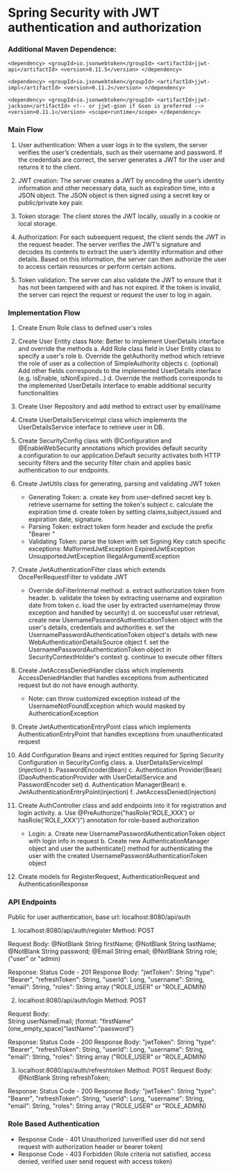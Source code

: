 # Spring Security with JWT authentication and authorization

### Additional Maven Dependence:
`<dependency>
    <groupId>io.jsonwebtoken</groupId>
    <artifactId>jjwt-api</artifactId>
    <version>0.11.5</version>
</dependency>`

`<dependency>
    <groupId>io.jsonwebtoken</groupId>
    <artifactId>jjwt-impl</artifactId>
    <version>0.11.2</version>
</dependency>`

`<dependency>
    <groupId>io.jsonwebtoken</groupId>
    <artifactId>jjwt-jackson</artifactId> <!-- or jjwt-gson if Gson is preferred -->
    <version>0.11.1</version>
    <scope>runtime</scope>
</dependency>`

### Main Flow
1. User authentication: When a user logs in to the system, the server verifies the user’s credentials, such as their 
    username and password. If the credentials are correct, the server generates a JWT for the user and returns it to
    the client.

2. JWT creation: The server creates a JWT by encoding the user’s identity information and other necessary data, such as 
    expiration time, into a JSON object. The JSON object is then signed using a secret key or public/private key pair.

3. Token storage: The client stores the JWT locally, usually in a cookie or local storage.

4. Authorization: For each subsequent request, the client sends the JWT in the request header. The server verifies the 
    JWT’s signature and decodes its contents to extract the user’s identity information and other details. Based on 
    this information, the server can then authorize the user to access certain resources or perform certain actions.

5. Token validation: The server can also validate the JWT to ensure that it has not been tampered with and has not 
    expired. If the token is invalid, the server can reject the request or request the user to log in again.

### Implementation Flow
1. Create Enum Role class to defined user's roles

2. Create User Entity class
    Note: Better to implement UserDetails interface and override the methods
    a. Add Role class field in User Entity class to specify a user's role
    b. Override the getAuthority method which retrieve the role of user as a collection of SimpleAuthority objects
    c. (optional) Add other fields corresponds to the implemented UserDetails interface (e.g. isEnable, isNonExpired...)
    d. Override the methods corresponds to the implemented UserDetails interface to enable additional 
      security functionalities     

3. Create User Repository and add method to extract user by email/name

4. Create UserDetailsServiceImpl class which implements the UserDetailsService interface to retrieve user in DB.

5. Create SecurityConfig class with @Configuration and @EnableWebSecurity annotations which provides default security 
    a.configuration to our application.Default security activates both HTTP security filters and the security filter 
        chain and applies basic authentication to our endpoints.

6. Create JwtUtils class for generating, parsing and validating JWT token
    - Generating Token:
        a. create key from user-defined secret key
        b. retrieve username for setting the token's subject
        c. calculate the expiration time
        d. create token by setting claims,subject,issued and expiration date, signature.
    - Parsing Token:
        extract token form header and exclude the prefix "Bearer "
    - Validating Token:
        parse the token with set Signing Key
        catch specific exceptions:
                                MalformedJwtException
                                ExpiredJwtException
                                UnsupportedJwtException
                                IllegalArgumentException

3. Create JwtAuthenticationFilter class which extends OncePerRequestFilter to validate JWT
    - Override doFilterInternal method:
        a. extract authorization token from header.
        b. validate the token by extracting username and expiration date from token
        c. load the user by extracted username(may throw exception and handled by security)
        d. on successful user retrieval, create new UsernamePasswordAuthenticationToken object 
            with the user's details, credentials and authorities
        e. set the UsernamePasswordAuthenticationToken object's details with new WebAuthenticationDetailsSource object
        f. set the UsernamePasswordAuthenticationToken object in SecurityContextHolder's context
        g. continue to execute other filters

4. Create JwtAccessDeniedHandler class which implements AccessDeniedHandler that handles exceptions from authenticated 
    request but do not have enough authority. 
    - Note: can throw customized exception instead of the UsernameNotFoundException which would masked 
            by AuthenticationException

5. Create JwtAuthenticationEntryPoint class which implements AuthenticationEntryPoint that handles exceptions from 
    unauthenticated request

6. Add Configuration Beans and inject entities required for Spring Security Configuration in SecurityConfig class. 
    a. UserDetailsServiceImpl (injection)
    b. PasswordEncoder(Bean)
    c. Authentication Provider(Bean) (DaoAuthenticationProvider with UserDetailService and PasswordEncoder set)
    d. Authentication Manager(Bean)
    e. JwtAuthenticationEntryPoint(injection)
    f. JwtAccessDenied(injection)

7. Create AuthController class and add endpoints into it for registration and login activity.
    a. Use @PreAuthorize("hasRole('ROLE_XXX') or hasRole('ROLE_XXX')") annotation for role-based authorization
    - Login:
        a. Create new UsernamePasswordAuthenticationToken object with login info in request
        b. Create new AuthenticationManager object and user the authenticate() method for authenticating the user
          with the created UsernamePasswordAuthenticationToken object

8. Create models for RegisterRequest, AuthenticationRequest and AuthenticationResponse

### API Endpoints
Public for user authentication, base url: localhost:8080/api/auth
1. localhost:8080/api/auth/register
Method: POST

Request Body:
@NotBlank
String firstName;
@NotBlank
String lastName;
@NotBlank
String password;
@Email
String email;
@NotBlank
String role; ("user" or "admin)

Response: Status Code - 201
Response Body:
"jwtToken": String
"type": "Bearer",
"refreshToken": String,
"userId": Long,
"username": String,
"email": String,
"roles": String array ("ROLE_USER" or "ROLE_ADMIN)

2. localhost:8080/api/auth/login
Method: POST

Request Body:  
String userNameEmail; (format: "firstName"(one_empty_space)"lastName":"password")

Response: Status Code - 200
Response Body:
"jwtToken": String
"type": "Bearer",
"refreshToken": String,
"userId": Long,
"username": String,
"email": String,
"roles": String array ("ROLE_USER" or "ROLE_ADMIN)


3. localhost:8080/api/auth/refreshtoken
Method: POST
Request Body:
@NotBlank
String refreshToken;

Response: Status Code - 200
Response Body:
"jwtToken": String
"type": "Bearer",
"refreshToken": String,
"userId": Long,
"username": String,
"email": String,
"roles": String array ("ROLE_USER" or "ROLE_ADMIN)

### Role Based Authentication
- Response Code - 401 Unauthorized (unverified user did not send request with authorization header or bearer token)
- Response Code - 403 Forbidden (Role criteria not satisfied, access denied, verified user send request with access token)
